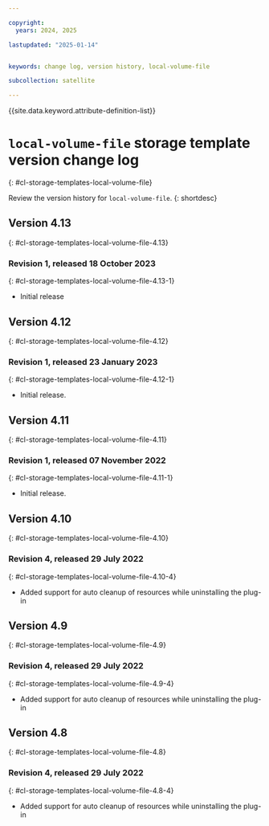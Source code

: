 ```yaml
---

copyright:
  years: 2024, 2025

lastupdated: "2025-01-14"


keywords: change log, version history, local-volume-file

subcollection: satellite

---
```


{{site.data.keyword.attribute-definition-list}}

<!-- The content in this topic is auto-generated except for reuse-snippets indicated with {[ ]}. -->


# `local-volume-file` storage template version change log
{: #cl-storage-templates-local-volume-file}

Review the version history for `local-volume-file`.
{: shortdesc}



## Version 4.13
{: #cl-storage-templates-local-volume-file-4.13}


### Revision 1, released 18 October 2023
{: #cl-storage-templates-local-volume-file-4.13-1}

- Initial release



## Version 4.12
{: #cl-storage-templates-local-volume-file-4.12}


### Revision 1, released 23 January 2023
{: #cl-storage-templates-local-volume-file-4.12-1}

- Initial release.



## Version 4.11
{: #cl-storage-templates-local-volume-file-4.11}


### Revision 1, released 07 November 2022
{: #cl-storage-templates-local-volume-file-4.11-1}

- Initial release.



## Version 4.10
{: #cl-storage-templates-local-volume-file-4.10}


### Revision 4, released 29 July 2022
{: #cl-storage-templates-local-volume-file-4.10-4}

- Added support for auto cleanup of resources while uninstalling the plug-in



## Version 4.9
{: #cl-storage-templates-local-volume-file-4.9}


### Revision 4, released 29 July 2022
{: #cl-storage-templates-local-volume-file-4.9-4}

- Added support for auto cleanup of resources while uninstalling the plug-in



## Version 4.8
{: #cl-storage-templates-local-volume-file-4.8}


### Revision 4, released 29 July 2022
{: #cl-storage-templates-local-volume-file-4.8-4}

- Added support for auto cleanup of resources while uninstalling the plug-in

